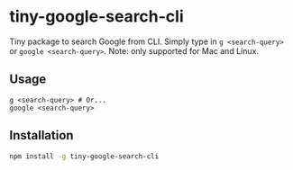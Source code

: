 # tiny-google-search-cli

Tiny package to search Google from CLI. Simply type in `g <search-query>` or `google <search-query>`. Note: only supported for Mac and Linux.

## Usage
```
g <search-query> # Or...
google <search-query>
```

## Installation

```sh
npm install -g tiny-google-search-cli
```
